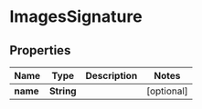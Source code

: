 
# ImagesSignature

## Properties
Name | Type | Description | Notes
------------ | ------------- | ------------- | -------------
**name** | **String** |  |  [optional]



